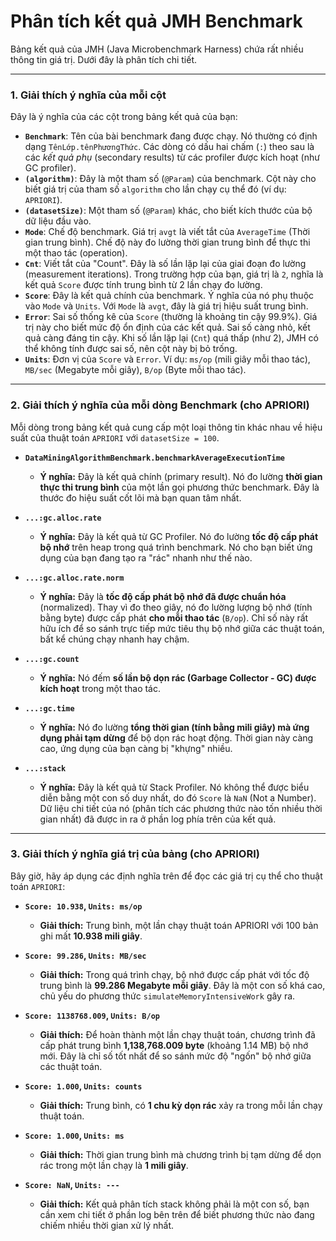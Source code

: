# Phân tích kết quả JMH Benchmark

Bảng kết quả của JMH (Java Microbenchmark Harness) chứa rất nhiều thông tin giá trị. Dưới đây là phân tích chi tiết.

---

### 1. Giải thích ý nghĩa của mỗi cột

Đây là ý nghĩa của các cột trong bảng kết quả của bạn:

*   **`Benchmark`**: Tên của bài benchmark đang được chạy. Nó thường có định dạng `TênLớp.tênPhươngThức`. Các dòng có dấu hai chấm (`:`) theo sau là các *kết quả phụ* (secondary results) từ các profiler được kích hoạt (như GC profiler).
*   **`(algorithm)`**: Đây là một tham số (`@Param`) của benchmark. Cột này cho biết giá trị của tham số `algorithm` cho lần chạy cụ thể đó (ví dụ: `APRIORI`).
*   **`(datasetSize)`**: Một tham số (`@Param`) khác, cho biết kích thước của bộ dữ liệu đầu vào.
*   **`Mode`**: Chế độ benchmark. Giá trị `avgt` là viết tắt của `AverageTime` (Thời gian trung bình). Chế độ này đo lường thời gian trung bình để thực thi một thao tác (operation).
*   **`Cnt`**: Viết tắt của "Count". Đây là số lần lặp lại của giai đoạn đo lường (measurement iterations). Trong trường hợp của bạn, giá trị là `2`, nghĩa là kết quả `Score` được tính trung bình từ 2 lần chạy đo lường.
*   **`Score`**: Đây là kết quả chính của benchmark. Ý nghĩa của nó phụ thuộc vào `Mode` và `Units`. Với `Mode` là `avgt`, đây là giá trị hiệu suất trung bình.
*   **`Error`**: Sai số thống kê của `Score` (thường là khoảng tin cậy 99.9%). Giá trị này cho biết mức độ ổn định của các kết quả. Sai số càng nhỏ, kết quả càng đáng tin cậy. Khi số lần lặp lại (`Cnt`) quá thấp (như 2), JMH có thể không tính được sai số, nên cột này bị bỏ trống.
*   **`Units`**: Đơn vị của `Score` và `Error`. Ví dụ: `ms/op` (mili giây mỗi thao tác), `MB/sec` (Megabyte mỗi giây), `B/op` (Byte mỗi thao tác).

---

### 2. Giải thích ý nghĩa của mỗi dòng Benchmark (cho APRIORI)

Mỗi dòng trong bảng kết quả cung cấp một loại thông tin khác nhau về hiệu suất của thuật toán `APRIORI` với `datasetSize = 100`.

*   **`DataMiningAlgorithmBenchmark.benchmarkAverageExecutionTime`**
    *   **Ý nghĩa:** Đây là kết quả chính (primary result). Nó đo lường **thời gian thực thi trung bình** của một lần gọi phương thức benchmark. Đây là thước đo hiệu suất cốt lõi mà bạn quan tâm nhất.

*   **`...:gc.alloc.rate`**
    *   **Ý nghĩa:** Đây là kết quả từ GC Profiler. Nó đo lường **tốc độ cấp phát bộ nhớ** trên heap trong quá trình benchmark. Nó cho bạn biết ứng dụng của bạn đang tạo ra "rác" nhanh như thế nào.

*   **`...:gc.alloc.rate.norm`**
    *   **Ý nghĩa:** Đây là **tốc độ cấp phát bộ nhớ đã được chuẩn hóa** (normalized). Thay vì đo theo giây, nó đo lường lượng bộ nhớ (tính bằng byte) được cấp phát **cho mỗi thao tác** (`B/op`). Chỉ số này rất hữu ích để so sánh trực tiếp mức tiêu thụ bộ nhớ giữa các thuật toán, bất kể chúng chạy nhanh hay chậm.

*   **`...:gc.count`**
    *   **Ý nghĩa:** Nó đếm **số lần bộ dọn rác (Garbage Collector - GC) được kích hoạt** trong một thao tác.

*   **`...:gc.time`**
    *   **Ý nghĩa:** Nó đo lường **tổng thời gian (tính bằng mili giây) mà ứng dụng phải tạm dừng** để bộ dọn rác hoạt động. Thời gian này càng cao, ứng dụng của bạn càng bị "khựng" nhiều.

*   **`...:stack`**
    *   **Ý nghĩa:** Đây là kết quả từ Stack Profiler. Nó không thể được biểu diễn bằng một con số duy nhất, do đó `Score` là `NaN` (Not a Number). Dữ liệu chi tiết của nó (phân tích các phương thức nào tốn nhiều thời gian nhất) đã được in ra ở phần log phía trên của kết quả.

---

### 3. Giải thích ý nghĩa giá trị của bảng (cho APRIORI)

Bây giờ, hãy áp dụng các định nghĩa trên để đọc các giá trị cụ thể cho thuật toán `APRIORI`:

*   **`Score: 10.938`, `Units: ms/op`**
    *   **Giải thích:** Trung bình, một lần chạy thuật toán APRIORI với 100 bản ghi mất **10.938 mili giây**.

*   **`Score: 99.286`, `Units: MB/sec`**
    *   **Giải thích:** Trong quá trình chạy, bộ nhớ được cấp phát với tốc độ trung bình là **99.286 Megabyte mỗi giây**. Đây là một con số khá cao, chủ yếu do phương thức `simulateMemoryIntensiveWork` gây ra.

*   **`Score: 1138768.009`, `Units: B/op`**
    *   **Giải thích:** Để hoàn thành một lần chạy thuật toán, chương trình đã cấp phát trung bình **1,138,768.009 byte** (khoảng 1.14 MB) bộ nhớ mới. Đây là chỉ số tốt nhất để so sánh mức độ "ngốn" bộ nhớ giữa các thuật toán.

*   **`Score: 1.000`, `Units: counts`**
    *   **Giải thích:** Trung bình, có **1 chu kỳ dọn rác** xảy ra trong mỗi lần chạy thuật toán.

*   **`Score: 1.000`, `Units: ms`**
    *   **Giải thích:** Thời gian trung bình mà chương trình bị tạm dừng để dọn rác trong một lần chạy là **1 mili giây**.

*   **`Score: NaN`, `Units: ---`**
    *   **Giải thích:** Kết quả phân tích stack không phải là một con số, bạn cần xem chi tiết ở phần log bên trên để biết phương thức nào đang chiếm nhiều thời gian xử lý nhất.
